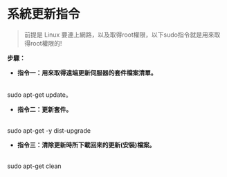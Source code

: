 # 系統更新指令

> 前提是 Linux 要連上網路，以及取得root權限，以下sudo指令就是用來取得root權限的!

<div class="Alert Alert--nuxt-green">

<b>步驟：</b>

</div>

- **指令一：用來取得遠端更新伺服器的套件檔案清單。**
<br>
sudo apt-get update。<br>

- **指令二：更新套件。**
<br>
sudo apt-get -y dist-upgrade<br>

- **指令三：清除更新時所下載回來的更新(安裝)檔案。**
<br>
sudo apt-get clean


